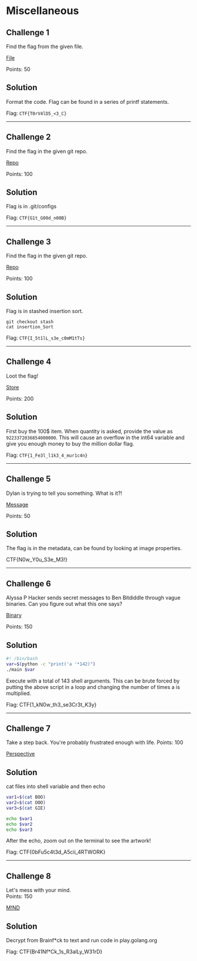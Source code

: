 Miscellaneous
=============

Challenge 1
-----------

Find the flag from the given file.

[File](Files/linus.c)

Points: 50

Solution
--------

Format the code. Flag can be found in a series of printf statements.

Flag: `CTF{T0rV4lD5_<3_C}`

---

Challenge 2
-----------

Find the flag in the given git repo.

[Repo](Files/Go.tar.gz)

Points: 100

Solution
--------

Flag is in .git/configs

Flag: `CTF{G1t_G00d_n00B}`

---

Challenge 3
-----------

Find the flag in the given git repo.

[Repo](Files/Go2.tar.gz)

Points: 100

Solution
--------

Flag is in stashed insertion sort.

```
git checkout stash
cat insertion_Sort   
```

Flag: `CTF{I_5t1lL_s3e_c0mM1tTs}`

---

Challenge 4
-----------

Loot the flag!

[Store](Files/store.go)

Points: 200

Solution
--------

First buy the 100$ item. When quantity is asked, provide the value as `9223372036854000000`. This will cause an overflow in the int64 variable and give you enough money to buy the million dollar flag.

Flag: `CTF{1_Fe3l_l1k3_4_mur1c4n}`

---

Challenge 5
-----------

Dylan is trying to tell you something. What is it?!

[Message](Files/Flag.jpg)

Points: 50

Solution
--------

The flag is in the metadata, can be found by looking at image properties.

CTF{N0w_Y0u_S3e_M3!}

---

Challenge 6
-----------

Alyssa P Hacker sends secret messages to Ben Bitdiddle through vague binaries. Can you figure out what this one says?

[Binary](Files/main)

Points: 150

Solution
--------

```sh
#! /bin/bash
var=$(python -c "print('a '*142)")
./main $var
```

Execute with a total of 143 shell arguments. This can be brute forced by putting the above script in a loop and changing the number of times a is multiplied.

Flag: CTF{1_kN0w_th3_se3Cr3t_K3y}

---

Challenge 7
-----------

Take a step back. You're probably frustrated enough with life. Points: 100

[Perspective](Files/Perspective.tar.gz)

Solution
--------

cat files into shell variable and then echo

```sh
var1=$(cat BOO)
var2=$(cat OOO)
var3=$(cat GIE)

echo $var1
echo $var2
echo $var3
```

After the echo, zoom out on the terminal to see the artwork!

Flag: CTF{0bFu5c4t3d_A5cii_4RTWORK}

---

Challenge 8
-----------

Let's mess with your mind.  
Points: 150

[M!ND](Files/WHAT_IS_THIS_CRAP)

Solution
--------

Decrypt from Brainf*ck to text and run code in play.golang.org

Flag: CTF{Br41Nf*Ck_1s_R3alLy_W31rD}
